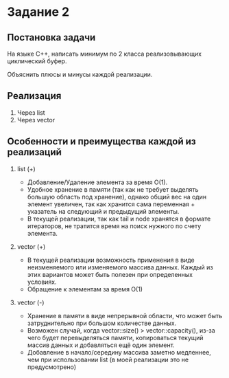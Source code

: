 # Задание 2
## Постановка задачи
На языке С++, написать минимум по 2 класса реализовывающих циклический буфер.

Объяснить плюсы и минусы каждой реализации.
## Реализация
1. Через list
2. Через vector

## Особенности и преимущества каждой из реализаций
1. list (+)
    * Добавление/Удаление элемента за время O(1).
    * Удобное хранение в памяти (так как не требует выделять большую область под хранение), однако общий вес на один элемент увеличен, так как хранится сама переменная + указатель на следующий и предыдущий элементы.
    * В текущей реализации, так как tail и node хранятся в формате итераторов, не тратится время на поиск нужного по счету элемента.

2. vector (+)
    * В текущей реализации возможность применения в виде неизменяемого или изменяемого массива данных. Каждый из этих вариантов может быть полезен при определенных условиях.
    * Обращение к элементам за время O(1)

3. vector (-)
    * Хранение в памяти в виде непрерывной области, что может быть затруднительно при большом количестве данных.
    * Возможен случай, когда vector::size() > vector::capacity(), из-за чего будет перевыделяться памяти, копироваться текущий массив данных и добавляться ещё один элемент.
    * Добавление в начало/середину массива заметно медленнее, чем при использовании list (в моей реализации это не предусмотрено) 
